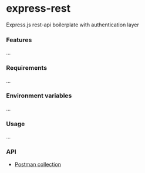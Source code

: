 # express-rest

Express.js rest-api boilerplate with authentication layer


### Features
...

### Requirements
...

### Environment variables
...

### Usage
...

### API
- [Postman collection](https://www.getpostman.com/collections/b89d387c6a6dae59d0db)
